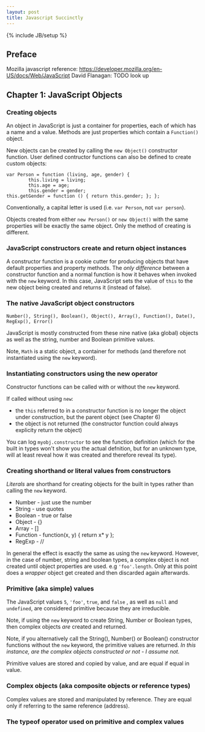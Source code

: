 ```yaml
---
layout: post
title: Javascript Succinctly
---
```

{% include JB/setup %}

## Preface

Mozilla javascript reference: <https://developer.mozilla.org/en-US/docs/Web/JavaScript>
David Flanagan: TODO look up

## Chapter 1: JavaScript Objects

### Creating objects

An object in JavaScript is just a container for properties, each of which has a name and a value.
Methods are just properties which contain a `Function()` object.

New objects can be created by calling the `new Object()` constructor function. 
User defined contructor functions can also be defined to create custom objects:
```
var Person = function (living, age, gender) {
        this.living = living;
        this.age = age;
        this.gender = gender;
this.getGender = function () { return this.gender; }; };
```

Conventionally, a capital letter is used (i.e. `var Person`, not `var person`).

Objects created from either `new Person()` or `new Object()` with the same properties will be exactly the same object. Only the method of creating is different.

### JavaScript constructors create and return object instances

A constructor function is a cookie cutter for producing objects that have default properties and property methods.
The *only difference* between a constructor function and a normal function is how it behaves when invoked with the `new` keyword. In this case, JavaScript sets the value of `this` to the new object being created and returns it (instead of false).

### The native JavaScript object constructors

`Number(), String(), Boolean(), Object(), Array(), Function(), Date(), RegExp(), Error()`

JavaScript is mostly constructed from these nine native (aka global) objects as well as the string, number and Boolean primitive values. 

Note, `Math` is a static object, a container for methods (and therefore not instantiated using the `new` keyword).

### Instantiating constructors using the new operator

Constructor functions can be called with or without the `new` keyword.

If called without using `new`:
* the `this` referred to in a constructor function is no longer the object under construction, but the parent object (see Chapter 6)
* the object is not returned (the constructor function could always explicity return the object)

You can log `myobj.constructor` to see the function definition (which for the built in types won't show you the actual defnition, but for an unknown type, will at least reveal how it was created and therefore reveal its type).

### Creating shorthand or literal values from constructors

_Literals_ are shorthand for creating objects for the built in types rather than calling the `new` keyword.

* Number - just use the number
* String - use quotes
* Boolean - true or false
* Object - {}
* Array - []
* Function - function(x, y) { return x* y };
* RegExp - //

In general the effect is exactly the same as using the `new` keyword. However, in the case of number, string and boolean types, a complex object is not created until object properties are used. e.g `'foo'.length`. Only at this point does a _wrapper_ object get created and then discarded again afterwards.

### Primitive (aka simple) values

The JavaScript values `5`, `'foo'`, `true`, and `false` , as well as `null` and `undefined`, are considered primitive because they are irreducible. 

Note, if using the `new` keyword to create String, Number or Boolean types, then complex objects *are* created and returned. 

Note, if you alternatively call the String(), Number() or Boolean() constructor functions without the `new` keyword, the primitive values are returned. *In this instance, are the complex objects constructed or not - I assume not.*

Primitive values are stored and copied by value, and are equal if equal in value.

### Complex objects (aka composite objects or reference types)

Complex values are stored and manipulated by reference. They are equal only if referring to the same reference (address).

### The typeof operator used on primitive and complex values


